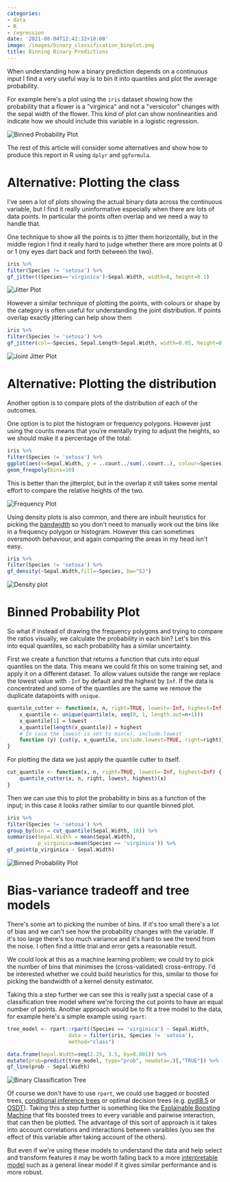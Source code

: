 ```yaml
---
categories:
- data
- R
- regression
date: '2021-08-04T12:42:32+10:00'
image: /images/binary_classification_binplot.png
title: Binning Binary Predictions
---
```


When understanding how a binary prediction depends on a continuous input I find a very useful way is to bin it into quantiles and plot the average probability.

For example here's a plot using the `iris` dataset showing how the probability that a flower is a "virginica" and not a "versicolor" changes with the sepal width of the flower.
This kind of plot can show nonlinearities and indicate how we should include this variable in a logistic regression.

![Binned Probability Plot](/images/binary_classification_binplot.png)

The rest of this article will consider some alternatives and show how to produce this report in R using `dplyr` and `ggformula`.

# Alternative: Plotting the class

I've seen a lot of plots showing the actual binary data across the continuous variable, but I find it really uninformative especially when there are lots of data points.
In particular the points often overlap and we need a way to handle that.

One technique to show all the points is to jitter them horizontally, but in the middle region I find it really hard to judge whether there are more points at 0 or 1 (my eyes dart back and forth between the two).

```R
iris %>% 
filter(Species != 'setosa') %>% 
gf_jitter((Species=='virginica')~Sepal.Width, width=0, height=0.1)
```

![Jitter Plot](/images/binary_classification_jitterplot.png)

However a similar technique of plotting the points, with colours or shape by the category is often useful for understanding the joint distribution.
If points overlap exactly jittering can help show them

```R
iris %>% 
filter(Species != 'setosa') %>% 
gf_jitter(col=~Species, Sepal.Length~Sepal.Width, width=0.05, height=0.05)
```

![Joint Jitter Plot](/images/binary_classification_jointjitterplot.png)

# Alternative: Plotting the distribution

Another option is to compare plots of the distribution of each of the outcomes.

One option is to plot the histogram or frequency polygons.
However just using the counts means that you're mentally trying to adjust the heights, so we should make it a percentage of the total:

```R
iris %>% 
filter(Species != 'setosa') %>%
ggplot(aes(x=Sepal.Width, y = ..count../sum(..count..), colour=Species)) +
geom_freqpoly(bins=10)
```

This is better than the jitterplot, but in the overlap it still takes some mental effort to compare the relative heights of the two.

![Frequency Plot](/images/binary_classification_freqplot.png)

Using density plots is also common, and there are inbuilt heuristics for picking the [bandwidth](https://stat.ethz.ch/R-manual/R-devel/library/stats/html/bandwidth.html) so you don't need to manually work out the bins like in a frequency polygon or histogram.
However this can sometimes oversmooth behaviour, and again comparing the areas in my head isn't easy.

```R
iris %>% 
filter(Species != 'setosa') %>% 
gf_density(~Sepal.Width,fill=~Species, bw="SJ")
```
![Density plot](/images/binary_classification_densityplot.png)

# Binned Probability Plot

So what if instead of drawing the frequency polygons and trying to compare the ratios visually, we calculate the probability in each bin?
Let's bin this into equal quantiles, so each probability has a similar uncertainty.

First we create a function that returns a function that cuts into equal quantiles on the data.
This means we could fit this on some training set, and apply it on a different dataset.
To allow values outside the range we replace the lowest value with `-Inf` by default and the highest by `Inf`.
If the data is concentrated and some of the quantiles are the same we remove the duplicate datapoints with `unique`.

```R
quantile_cutter <- function(x, n, right=TRUE, lowest=-Inf, highest=Inf) {
    x_quantile <- unique(quantile(x, seq(0, 1, length.out=n+1)))
    x_quantile[1] = lowest
    x_quantile[length(x_quantile)] = highest
    # In case the lowest is set to min(x), include.lowest
    function (y) {cut(y, x_quantile, include.lowest=TRUE, right=right)}
}
```

For plotting the data we just apply the quantile cutter to itself.

```R
cut_quantile <- function(x, n, right=TRUE, lowest=-Inf, highest=Inf) {
    quantile_cutter(x, n, right, lowest, highest)(x)
}
```

Then we can use this to plot the probability in bins as a function of the input; in this case it looks rather similar to our quantile binned plot.

```R
iris %>% 
filter(Species != 'setosa') %>% 
group_by(bin = cut_quantile(Sepal.Width, 10)) %>%
summarise(Sepal.Width = mean(Sepal.Width), 
          p_virginica=mean(Species == 'virginica')) %>%
gf_point(p_virginica ~ Sepal.Width) 
```

![Binned Probability Plot](/images/binary_classification_binplot.png)

# Bias-variance tradeoff and tree models

There's some art to picking the number of bins.
If it's too small there's a lot of bias and we can't see how the probability changes with the variable.
If it's too large there's too much variance and it's hard to see the trend from the noise.
I often find a little trial and error gets a reasonable result.

We could look at this as a machine learning problem; we could try to pick the number of bins that minimises the (cross-validated) cross-entropy.
I'd be interested whether we could build heuristics for this, similar to those for picking the bandwidth of a kernel density estimator.

Taking this a step further we can see this is really just a special case of a classification tree model where we're forcing the cut points to have an equal number of points.
Another approach would be to fit a tree model to the data, for example here's a simple example using `rpart`:

```R
tree_model <- rpart::rpart((Species == 'virginica') ~ Sepal.Width,
                    data = filter(iris, Species != 'setosa'),
                    method="class")

data.frame(Sepal.Width=seq(2.25, 3.5, by=0.001)) %>%
mutate(prob=predict(tree_model, type="prob", newdata=.)[,"TRUE"]) %>%
gf_line(prob ~ Sepal.Width)
```

![Binary Classification Tree](/images/binary_classification_tree.png)

Of course we don't have to use `rpart`, we could use bagged or boosted trees, [conditional inference trees](https://cran.r-project.org/web/packages/party/index.html) or optimal decision trees (e.g. [pydl8.5](https://github.com/aia-uclouvain/pydl8.5) or [OSDT](https://github.com/xiyanghu/OSDT)).
Taking this a step further is something like the [Explainable Boosting Machine](https://interpret.ml/docs/ebm.html) that fits boosted trees to every variable and pairwise interaction, that can then be plotted.
The advantage of this sort of approach is it takes into account correlations and interactions between varaibles (you see the effect of this variable after taking account of the others).

But even if we're using these models to understand the data and help select and transform features it may be worth falling back to a more [interpretable model](/glassbox-ml) such as a general linear model if it gives similar performance and is more robust.